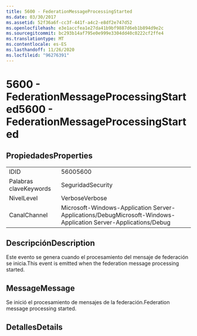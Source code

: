 ```yaml
---
title: 5600 - FederationMessageProcessingStarted
ms.date: 03/30/2017
ms.assetid: 52f36a6f-cc3f-441f-a4c2-e8df2e747d52
ms.openlocfilehash: e3e1accfea1e27da41b9bf9887d6eb1b894d9e2c
ms.sourcegitcommit: bc293b14af795e0e999e3304dd40c0222cf2ffe4
ms.translationtype: MT
ms.contentlocale: es-ES
ms.lasthandoff: 11/26/2020
ms.locfileid: "96276391"
---
```

# <a name="5600---federationmessageprocessingstarted"></a><span data-ttu-id="00005-102">5600 - FederationMessageProcessingStarted</span><span class="sxs-lookup"><span data-stu-id="00005-102">5600 - FederationMessageProcessingStarted</span></span>

## <a name="properties"></a><span data-ttu-id="00005-103">Propiedades</span><span class="sxs-lookup"><span data-stu-id="00005-103">Properties</span></span>  
  
|||  
|-|-|  
|<span data-ttu-id="00005-104">ID</span><span class="sxs-lookup"><span data-stu-id="00005-104">ID</span></span>|<span data-ttu-id="00005-105">5600</span><span class="sxs-lookup"><span data-stu-id="00005-105">5600</span></span>|  
|<span data-ttu-id="00005-106">Palabras clave</span><span class="sxs-lookup"><span data-stu-id="00005-106">Keywords</span></span>|<span data-ttu-id="00005-107">Seguridad</span><span class="sxs-lookup"><span data-stu-id="00005-107">Security</span></span>|  
|<span data-ttu-id="00005-108">Nivel</span><span class="sxs-lookup"><span data-stu-id="00005-108">Level</span></span>|<span data-ttu-id="00005-109">Verbose</span><span class="sxs-lookup"><span data-stu-id="00005-109">Verbose</span></span>|  
|<span data-ttu-id="00005-110">Canal</span><span class="sxs-lookup"><span data-stu-id="00005-110">Channel</span></span>|<span data-ttu-id="00005-111">Microsoft-Windows-Application Server-Applications/Debug</span><span class="sxs-lookup"><span data-stu-id="00005-111">Microsoft-Windows-Application Server-Applications/Debug</span></span>|  
  
## <a name="description"></a><span data-ttu-id="00005-112">Descripción</span><span class="sxs-lookup"><span data-stu-id="00005-112">Description</span></span>  

 <span data-ttu-id="00005-113">Este evento se genera cuando el procesamiento del mensaje de federación se inicia.</span><span class="sxs-lookup"><span data-stu-id="00005-113">This event is emitted when the federation message processing started.</span></span>  
  
## <a name="message"></a><span data-ttu-id="00005-114">Message</span><span class="sxs-lookup"><span data-stu-id="00005-114">Message</span></span>  

 <span data-ttu-id="00005-115">Se inició el procesamiento de mensajes de la federación.</span><span class="sxs-lookup"><span data-stu-id="00005-115">Federation message processing started.</span></span>  
  
## <a name="details"></a><span data-ttu-id="00005-116">Detalles</span><span class="sxs-lookup"><span data-stu-id="00005-116">Details</span></span>
